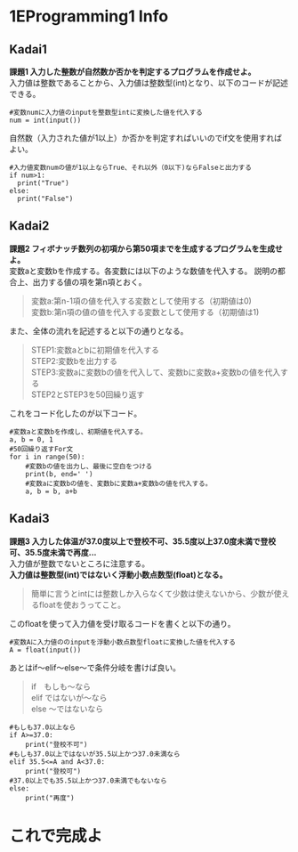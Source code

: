 # 1EProgramming1 Info

## Kadai1
**課題1 入力した整数が自然数か否かを判定するプログラムを作成せよ。**  
入力値は整数であることから、入力値は整数型(int)となり、以下のコードが記述できる。
```python:Kadai1-1
#変数numに入力値のinputを整数型intに変換した値を代入する
num = int(input())
```
自然数（入力された値が1以上）か否かを判定すればいいのでif文を使用すればよい。
```python:Kadai1-2
#入力値変数numの値が1以上ならTrue、それ以外（0以下)ならFalseと出力する
if num>1:
  print("True")
else:
  print("False")
```

## Kadai2

**課題2 フィボナッチ数列の初項から第50項までを生成するプログラムを生成せよ。**  
変数aと変数bを作成する。各変数には以下のような数値を代入する。
説明の都合上、出力する値の項を第n項とおく。  
>変数a:第n-1項の値を代入する変数として使用する（初期値は0)  
>変数b:第n項の値の値を代入する変数として使用する（初期値は1)

また、全体の流れを記述すると以下の通りとなる。

>STEP1:変数aとbに初期値を代入する  
>STEP2:変数bを出力する  
>STEP3:変数aに変数bの値を代入して、変数bに変数a+変数bの値を代入する  
>STEP2とSTEP3を50回繰り返す

これをコード化したのが以下コード。
```Python:Kadai2-1
#変数aと変数bを作成し、初期値を代入する。
a, b = 0, 1
#50回繰り返すFor文
for i in range(50):
    #変数bの値を出力し、最後に空白をつける
    print(b, end=' ')
    #変数aに変数bの値を、変数bに変数a+変数bの値を代入する。
    a, b = b, a+b
```

## Kadai3

**課題3 入力した体温が37.0度以上で登校不可、35.5度以上37.0度未満で登校可、35.5度未満で再度...**  
入力値が整数でないところに注意する。  
**入力値は整数型(int)ではないく浮動小数点数型(float)となる。**
>簡単に言うとintには整数しか入らなくて少数は使えないから、少数が使えるfloatを使おうってこと。

このfloatを使って入力値を受け取るコードを書くと以下の通り。
```python:Kadai3-1
#変数Aに入力値ののinputを浮動小数点数型floatに変換した値を代入する
A = float(input())
```

あとはif〜elif〜else〜で条件分岐を書けば良い。
>if　もしも〜なら  
>elif ではないが〜なら  
>else 〜ではないなら  

```python:Kadai3-2
#もしも37.0以上なら
if A>=37.0:
    print("登校不可")
#もしも37.0以上ではないが35.5以上かつ37.0未満なら
elif 35.5<=A and A<37.0:
    print("登校可")
#37.0以上でも35.5以上かつ37.0未満でもないなら
else:
    print("再度")
```

# これで完成よ
